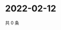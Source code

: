 # 2022-02-12

共 0 条

<!-- BEGIN WEIBO -->
<!-- 最后更新时间 Sat Feb 12 2022 23:08:01 GMT+0800 (China Standard Time) -->

<!-- END WEIBO -->
